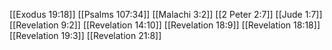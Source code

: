 [[Exodus 19:18]]
[[Psalms 107:34]]
[[Malachi 3:2]]
[[2 Peter 2:7]]
[[Jude 1:7]]
[[Revelation 9:2]]
[[Revelation 14:10]]
[[Revelation 18:9]]
[[Revelation 18:18]]
[[Revelation 19:3]]
[[Revelation 21:8]]
